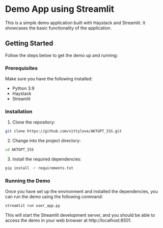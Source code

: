 # Demo App using Streamlit

This is a simple demo application built with Haystack and Streamlit. It showcases the basic functionality of the application.

## Getting Started

Follow the steps below to get the demo up and running:

### Prerequisites

Make sure you have the following installed:

- Python 3.9
- Haystack
- Streamlit

### Installation

1. Clone the repository:

```bash
git clone https://github.com/vittylove/AKTGPT_ISS.git
```

2. Change into the project directory:

```bash
cd AKTGPT_ISS
```
3. Install the required dependencies:

```bash
pip install -r requirements.txt
```

### Running the Demo

Once you have set up the environment and installed the dependencies, you can run the demo using the following command:

```bash
streamlit run user_app.py
```

This will start the Streamlit development server, and you should be able to access the demo in your web browser at http://localhost:8501.

